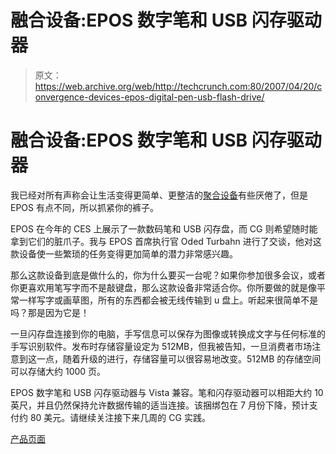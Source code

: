 # 融合设备:EPOS 数字笔和 USB 闪存驱动器

> 原文：<https://web.archive.org/web/http://techcrunch.com:80/2007/04/20/convergence-devices-epos-digital-pen-usb-flash-drive/>

# 融合设备:EPOS 数字笔和 USB 闪存驱动器

我已经对所有声称会让生活变得更简单、更整洁的[聚合设备](https://web.archive.org/web/20210115173953/http://crunchgear.com/2007/03/20/mach-speed-tv5-hands-on/)有些厌倦了，但是 EPOS 有点不同，所以抓紧你的裤子。

EPOS 在今年的 CES 上展示了一款数码笔和 USB 闪存盘，而 CG 则希望随时能拿到它们的脏爪子。我与 EPOS 首席执行官 Oded Turbahn 进行了交谈，他对这款设备使一些繁琐的任务变得更加简单的潜力非常感兴趣。

那么这款设备到底是做什么的，你为什么要买一台呢？如果你参加很多会议，或者你更喜欢用笔写字而不是敲键盘，那么这款设备非常适合你。你所要做的就是像平常一样写字或画草图，所有的东西都会被无线传输到 u 盘上。听起来很简单不是吗？那是因为它是！

一旦闪存盘连接到你的电脑，手写信息可以保存为图像或转换成文字与任何标准的手写识别软件。发布时存储容量设定为 512MB，但我被告知，一旦消费者市场注意到这一点，随着升级的进行，存储容量可以很容易地改变。512MB 的存储空间可以存储大约 1000 页。

EPOS 数字笔和 USB 闪存驱动器与 Vista 兼容。笔和闪存驱动器可以相距大约 10 英尺，并且仍然保持允许数据传输的适当连接。该捆绑包在 7 月份下降，预计支付约 80 美元。请继续关注接下来几周的 CG 实践。

[产品页面](https://web.archive.org/web/20210115173953/http://www.epos-ps.com/products.asp?pid=1275&ppid=1278)